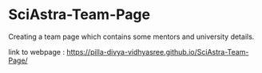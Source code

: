 # SciAstra-Team-Page
Creating a team page which contains some mentors and university details.


link to webpage : https://pilla-divya-vidhyasree.github.io/SciAstra-Team-Page/
